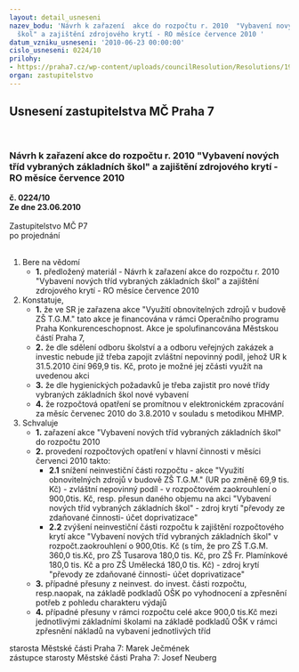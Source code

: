 ```yaml
---
layout: detail_usneseni
nazev_bodu: 'Návrh k zařazení  akce do rozpočtu r. 2010  "Vybavení nových tříd vybraných  základních
  škol" a zajištění zdrojového krytí - RO měsíce července 2010 '
datum_vzniku_usneseni: '2010-06-23 00:00:00'
cislo_usneseni: 0224/10
prilohy:
- https://praha7.cz/wp-content/uploads/councilResolution/Resolutions/19528/4-10-usneseni0631_10r.doc
organ: zastupitelstvo
---
```

<div id="ucUsn_pList" class="usn">
	<span><h2>Usnesení zastupitelstva MČ Praha 7 </h2>
<br></span><div class="standBody">
<span><h3>Návrh k zařazení  akce do rozpočtu r. 2010  "Vybavení nových tříd vybraných  základních škol" a zajištění zdrojového krytí - RO měsíce července 2010 </h3></span><div class="center">
		<strong>č. 0224/10</strong><br>
	</div>
<div class="center">
		<strong>Ze dne 23.06.2010</strong><br><br>
	</div>Zastupitelstvo MČ P7<br> po projednání<br><br><ol>
<li>Bere na vědomí<ul><li>
<strong>1.</strong> předložený materiál - Návrh k zařazení  akce do rozpočtu r. 2010  "Vybavení nových tříd vybraných  základních škol" a zajištění zdrojového krytí - RO měsíce července 2010 </li></ul>
</li>
<li>Konstatuje,<ul>
<li>
<strong>1.</strong> že ve SR je zařazena akce "Využití obnovitelných zdrojů v budově ZŠ T.G.M." tato akce je financována v rámci Operačního programu Praha  Konkurenceschopnost. Akce je spolufinancována Městskou částí Praha 7,</li>
<li>
<strong>2.</strong> že dle sdělení odboru školství a a odboru veřejných zakázek a  investic nebude již  třeba zapojit zvláštní nepovinný podíl, jehož UR  k 31.5.2010 činí 969,9 tis. Kč, proto je  možné jej zčásti  využít na uvedenou akci</li>
<li>
<strong>3.</strong> že dle hygienických požadavků je třeba zajistit pro  nové třídy vybraných základních škol nové vybavení</li>
<li>
<strong>4.</strong> že rozpočtová opatření se promítnou v elektronickém zpracování za měsíc červenec  2010 do 3.8.2010  v souladu s metodikou MHMP.</li>
</ul>
</li>
<li>Schvaluje<ul>
<li>
<strong>1.</strong> zařazení akce "Vybavení nových tříd vybraných základních škol" do rozpočtu 2010 </li>
<li>
<strong>2.</strong> provedení rozpočtových opatření v hlavní činnosti v měsíci červenci 2010 takto: <ul>
<li>
<strong>2.1</strong> snížení neinvestiční části rozpočtu - akce "Využití obnovitelných zdrojů v budově ZŠ T.G.M." (UR po změně 69,9 tis. Kč) - zvláštní nepovinný podíl - v rozpočtovém zaokrouhlení o 900,0tis. Kč, resp. přesun daného objemu na akci "Vybavení nových tříd vybraných základních škol" - zdroj krytí "převody ze zdaňované činnosti- účet doprivatizace" </li>
<li>
<strong>2.2</strong> zvýšení neinvestiční  části rozpočtu k zajištění rozpočtového krytí akce "Vybavení nových tříd vybraných základních škol" v rozpočt.zaokrouhlení o 900,0tis. Kč (s tím, že pro ZŠ T.G.M. 360,0 tis.Kč, pro ZŠ Tusarova 180,0 tis. Kč, pro ZŠ Fr. Plamínkové 180,0 tis. Kč a pro ZŠ Umělecká 180,0 tis. Kč)  - zdroj krytí "převody ze zdaňované činnosti- účet doprivatizace" </li>
</ul>
</li>
<li>
<strong>3.</strong> případné přesuny z neinvest. do invest. části rozpočtu, resp.naopak, na základě podkladů OŠK po vyhodnocení a zpřesnění potřeb z pohledu charakteru výdajů </li>
<li>
<strong>4.</strong> případné přesuny v rámci rozpočtu celé akce 900,0 tis.Kč mezi jednotlivými základními školami na základě podkladů OŠK v rámci zpřesnění nákladů na vybavení jednotlivých tříd </li>
</ul>
</li>
</ol>starosta Městské části Praha 7: Marek Ječmének<br>zástupce starosty Městské části Praha 7: Josef Neuberg
</div>
</div>